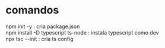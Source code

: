 # comandos
npm init -y : cria package.json\
npm install -D typescript ts-node : instala typescript como dev\
npx tsc --init : cria ts config
